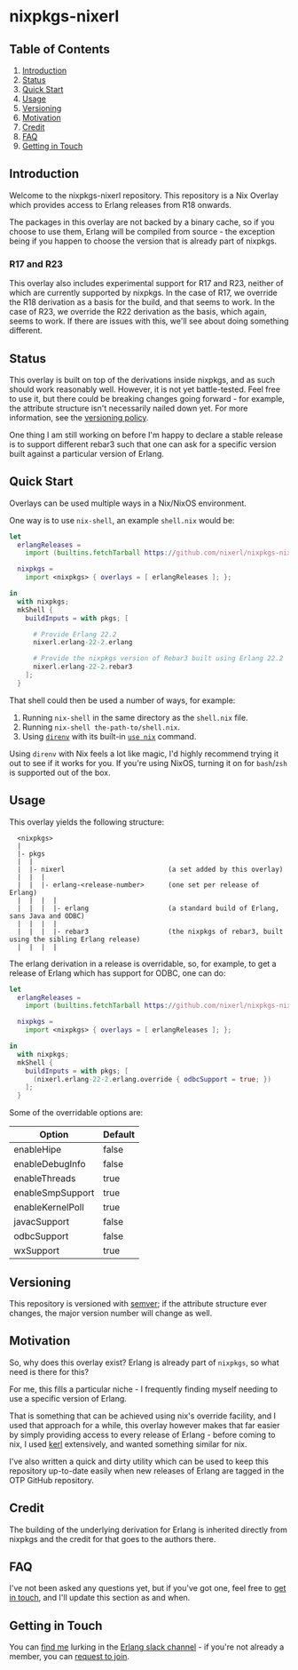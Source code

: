 # nixpkgs-nixerl

## Table of Contents
1. [Introduction](#introduction)
1. [Status](#status)
1. [Quick Start](#quick-start)
1. [Usage](#usage)
1. [Versioning](#versioning)
1. [Motivation](#motivation)
1. [Credit](#credit)
1. [FAQ](#faq)
1. [Getting in Touch](#getting-in-touch)

## Introduction

Welcome to the nixpkgs-nixerl repository. This repository is
a Nix Overlay which provides access to Erlang releases from
R18 onwards.

The packages in this overlay are not backed by a binary cache,
so if you choose to use them, Erlang will be compiled from source - the exception
being if you happen to choose the version that is already part of nixpkgs.

### R17 and R23
This overlay also includes experimental support for R17 and R23,
neither of which are currently supported by nixpkgs. In the case of R17, we override the R18
derivation as a basis for the build, and that seems to work. In the case of R23, we override the
R22 derivation as the basis, which again, seems to work. If there are issues with this, we'll
see about doing something different.

## Status

This overlay is built on top of the derivations inside nixpkgs, and as such should
work reasonably well. However, it is not yet battle-tested. Feel
free to use it, but there could be breaking changes going forward - for example, the
attribute structure isn't necessarily nailed down yet.
For more information, see the [versioning policy](#versioning).

One thing I am still working on before I'm happy to declare a stable release
is to support different rebar3 such that one can ask for a specific version
built against a particular version of Erlang.

## Quick Start

Overlays can be used multiple ways in a Nix/NixOS environment.

One way is to use `nix-shell`, an example `shell.nix` would be:

```nix
let
  erlangReleases =
    import (builtins.fetchTarball https://github.com/nixerl/nixpkgs-nixerl/archive/v1.0.13-devel.tar.gz);

  nixpkgs =
    import <nixpkgs> { overlays = [ erlangReleases ]; };

in
  with nixpkgs;
  mkShell {
    buildInputs = with pkgs; [

      # Provide Erlang 22.2
      nixerl.erlang-22-2.erlang

      # Provide the nixpkgs version of Rebar3 built using Erlang 22.2
      nixerl.erlang-22-2.rebar3
    ];
  }
```

That shell could then be used a number of ways, for example:
1. Running `nix-shell` in the same directory as the `shell.nix` file.
2. Running `nix-shell the-path-to/shell.nix`.
3. Using [`direnv`][direnv] with its built-in [`use nix`][direnv-use-nix] command.

Using `direnv` with Nix feels a lot like magic, I'd highly recommend
trying it out to see if it works for you. If you're using NixOS, turning
it on for `bash`/`zsh` is supported out of the box.

## Usage

This overlay yields the following structure:

```
  <nixpkgs>
  |
  |- pkgs
  |  |
  |  |- nixerl                          (a set added by this overlay)
  |  |  |
  |  |  |- erlang-<release-number>      (one set per release of Erlang)
  |  |  |  |
  |  |  |  |- erlang                    (a standard build of Erlang, sans Java and ODBC)
  |  |  |  |
  |  |  |  |- rebar3                    (the nixpkgs of rebar3, built using the sibling Erlang release)
  |  |  |  |
```

The erlang derivation in a release is overridable, so, for example, to get
a release of Erlang which has support for ODBC, one can do:

```nix
let
  erlangReleases =
    import (builtins.fetchTarball https://github.com/nixerl/nixpkgs-nixerl/archive/v1.0.13-devel.tar.gz);

  nixpkgs =
    import <nixpkgs> { overlays = [ erlangReleases ]; };

in
  with nixpkgs;
  mkShell {
    buildInputs = with pkgs; [
      (nixerl.erlang-22-2.erlang.override { odbcSupport = true; })
    ];
  }
```

Some of the overridable options are:


| Option               | Default |
| ---------------------|---------|
| enableHipe           | false   |
| enableDebugInfo      | false   |
| enableThreads        | true    |
| enableSmpSupport     | true    |
| enableKernelPoll     | true    |
| javacSupport         | false   |
| odbcSupport          | false   |
| wxSupport            | true    |


## Versioning
This repository is versioned with [semver][semver]; if the attribute structure ever
changes, the major version number will change as well.


## Motivation

So, why does this overlay exist? Erlang is already part of `nixpkgs`, so
what need is there for this?

For me, this fills a particular niche - I frequently finding myself
needing to use a specific version of Erlang.

That is something that can be achieved using nix's override facility,
and I used that approach for a while, this overlay however makes that
far easier by simply providing access to every release of Erlang -
before coming to nix, I used [kerl][kerl] extensively, and wanted something
similar for nix.

I've also written a quick and dirty utility which can be used to keep
this repository up-to-date easily when new releases of Erlang are
tagged in the OTP GitHub repository.

## Credit

The building of the underlying derivation for Erlang is inherited directly from nixpkgs
and the credit for that goes to the authors there.


## FAQ

I've not been asked any questions yet, but if you've got one, feel
free to [get in touch](#getting-in-touch), and I'll update this section as and when.

## Getting in Touch

You can [find me][erlang-slack-channel-profile] lurking in the [Erlang slack channel][erlang-slack-channel] -
if you're not already a member, you can [request to join][erlang-slack-channel-join].




[erlang-slack-channel]: https://erlanger.slack.com/
[erlang-slack-channel-join]: https://bit.ly/ErlangSlack
[erlang-slack-channel-profile]: https://erlanger.slack.com/team/U0ZGJ4H8U
[direnv]: https://direnv.net/
[direnv-use-nix]: https://direnv.net/man/direnv-stdlib.1.html#codeuse-nix-code
[semver]: https://semver.org/
[nixpkgs-gh]: https://github.com/NixOS/nixpkgs
[kerl]: https://github.com/kerl/kerl
